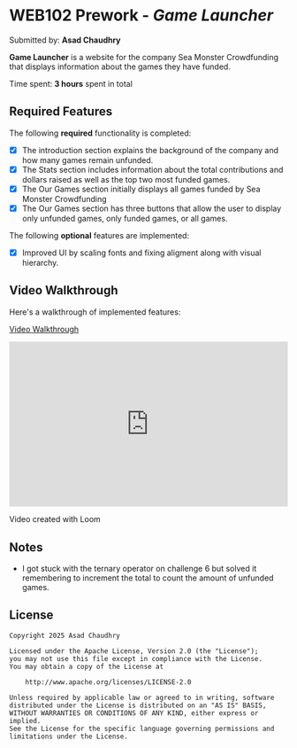# WEB102 Prework - *Game Launcher*

Submitted by: **Asad Chaudhry**

**Game Launcher** is a website for the company Sea Monster Crowdfunding that displays information about the games they have funded.

Time spent: **3 hours** spent in total

## Required Features

The following **required** functionality is completed:

* [x] The introduction section explains the background of the company and how many games remain unfunded.
* [x] The Stats section includes information about the total contributions and dollars raised as well as the top two most funded games.
* [x] The Our Games section initially displays all games funded by Sea Monster Crowdfunding
* [x] The Our Games section has three buttons that allow the user to display only unfunded games, only funded games, or all games.

The following **optional** features are implemented:

* [x] Improved UI by scaling fonts and fixing aligment along with visual hierarchy.

## Video Walkthrough

Here's a walkthrough of implemented features:

<a href='https://www.loom.com/share/2e2160e4ba514a42b8882d29d4035655?sid=9b2b08b6-46e8-4a9a-9932-bac01caa5f9b' target="_blank" aria-label="video-walkthrough"> Video Walkthrough </a>
<div style="position: relative; padding-bottom: 59.210526315789465%; height: 0;"><iframe src="https://www.loom.com/embed/2e2160e4ba514a42b8882d29d4035655?sid=3461a62a-4d49-4f66-9621-1bbbe599f6f9" frameborder="0" webkitallowfullscreen mozallowfullscreen allowfullscreen style="position: absolute; top: 0; left: 0; width: 100%; height: 100%;"></iframe></div>

Video created with Loom  

<!-- Replace this with whatever GIF tool you used! -->
<!-- Recommended tools:
[Kap](https://getkap.co/) for macOS
[ScreenToGif](https://www.screentogif.com/) for Windows
[peek](https://github.com/phw/peek) for Linux. -->

## Notes

* I got stuck with the ternary operator on challenge 6 but solved it remembering to increment the total to count the amount of unfunded games.

## License

    Copyright 2025 Asad Chaudhry

    Licensed under the Apache License, Version 2.0 (the "License");
    you may not use this file except in compliance with the License.
    You may obtain a copy of the License at

        http://www.apache.org/licenses/LICENSE-2.0

    Unless required by applicable law or agreed to in writing, software
    distributed under the License is distributed on an "AS IS" BASIS,
    WITHOUT WARRANTIES OR CONDITIONS OF ANY KIND, either express or implied.
    See the License for the specific language governing permissions and
    limitations under the License.
